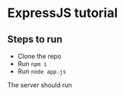 # ExpressJS tutorial
 
## Steps to run

* Clone the repo
* Run `npm i`
* Run `node app.js`


The server should run
